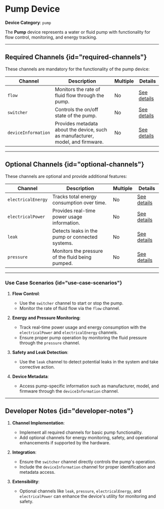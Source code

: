 # Pump Device

**Device Category**: `pump`

The **Pump** device represents a water or fluid pump with functionality for flow control, monitoring,
and energy tracking.

---

## Required Channels {id="required-channels"}

These channels are mandatory for the functionality of the pump device:

| **Channel**         | **Description**                                                                | **Multiple** | **Details**                                |
|---------------------|--------------------------------------------------------------------------------|--------------|--------------------------------------------|
| `flow`              | Monitors the rate of fluid flow through the pump.                              | No           | [See details](FlowChannel.md)              |
| `switcher`          | Controls the on/off state of the pump.                                         | No           | [See details](SwitcherChannel.md)          |
| `deviceInformation` | Provides metadata about the device, such as manufacturer, model, and firmware. | No           | [See details](DeviceInformationChannel.md) |

---

## Optional Channels {id="optional-channels"}

These channels are optional and provide additional features:

| **Channel**        | **Description**                                  | **Multiple** | **Details**                               |
|--------------------|--------------------------------------------------|--------------|-------------------------------------------|
| `electricalEnergy` | Tracks total energy consumption over time.       | No           | [See details](ElectricalEnergyChannel.md) |
| `electricalPower`  | Provides real-time power usage information.      | No           | [See details](ElectricalPowerChannel.md)  |
| `leak`             | Detects leaks in the pump or connected systems.  | No           | [See details](LeakChannel.md)             |
| `pressure`         | Monitors the pressure of the fluid being pumped. | No           | [See details](PressureChannel.md)         |

---

### Use Case Scenarios {id="use-case-scenarios"}

1. **Flow Control**:
    - Use the `switcher` channel to start or stop the pump.
    - Monitor the rate of fluid flow via the `flow` channel.

2. **Energy and Pressure Monitoring**:
    - Track real-time power usage and energy consumption with the `electricalPower` and `electricalEnergy` channels.
    - Ensure proper pump operation by monitoring the fluid pressure through the `pressure` channel.

3. **Safety and Leak Detection**:
    - Use the `leak` channel to detect potential leaks in the system and take corrective action.

4. **Device Metadata**:
    - Access pump-specific information such as manufacturer, model, and firmware through the `deviceInformation` channel.

---

## Developer Notes {id="developer-notes"}

1. **Channel Implementation**:
    - Implement all required channels for basic pump functionality.
    - Add optional channels for energy monitoring, safety, and operational enhancements if supported by the hardware.

2. **Integration**:
    - Ensure the `switcher` channel directly controls the pump's operation.
    - Include the `deviceInformation` channel for proper identification and metadata access.

3. **Extensibility**:
    - Optional channels like `leak`, `pressure`, `electricalEnergy`, and `electricalPower` can enhance the device's utility for monitoring and safety.
